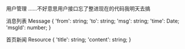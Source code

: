 用户管理
……不好意思用户接口忘了整进现在的代码我明天去搞


消息列表
Message
{
    'from': string;
    'to': string;
    'msg': string;
    'time': Date;
    'msgId': number;
}

首页新闻
Resource
{
    'title': string;
    'content': string;
}
